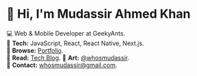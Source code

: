 # 👋 Hi, I'm Mudassir Ahmed Khan

💻 Web & Mobile Developer at GeekyAnts.  
🚀 **Tech:** JavaScript, React, React Native, Next.js.  
💼 **Browse:** [Portfolio](https://whosmudassir.vercel.app/).  
📝 **Read:** [Tech Blog](https://whosmudassir.hashnode.dev/).
🎨 **Art:** [@whosmudassir](https://www.instagram.com/whosmudassir/).  
📧 **Contact:** whosmudassir@gmail.com.
